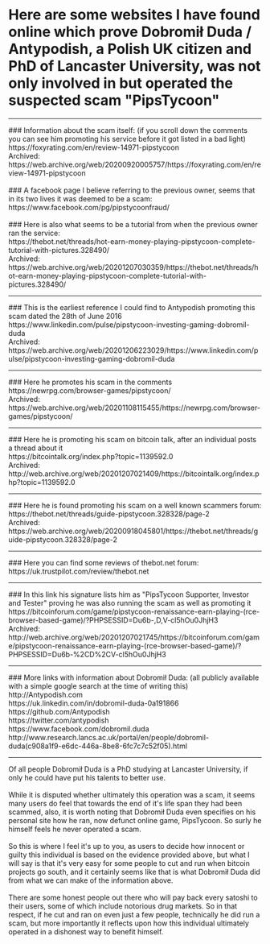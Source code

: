 # Here are some websites I have found online which prove Dobromił Duda / Antypodish, a Polish UK citizen and PhD of Lancaster University, was not only involved in but operated the suspected scam "PipsTycoon"<br>
<hr>
### Information about the scam itself: (if you scroll down the comments you can see him promoting his service before it got listed in a bad light)<br>
https://foxyrating.com/en/review-14971-pipstycoon<br>
Archived: https://web.archive.org/web/20200920005757/https://foxyrating.com/en/review-14971-pipstycoon<br>
<br>
### A facebook page I believe referring to the previous owner, seems that in its two lives it was deemed to be a scam:<br>
https://www.facebook.com/pg/pipstycoonfraud/<br>
<br>
### Here is also what seems to be a tutorial from when the previous owner ran the service:<br>
https://thebot.net/threads/hot-earn-money-playing-pipstycoon-complete-tutorial-with-pictures.328490/<br>
Archived: https://web.archive.org/web/20201207030359/https://thebot.net/threads/hot-earn-money-playing-pipstycoon-complete-tutorial-with-pictures.328490/<br>
<hr>
### This is the earliest reference I could find to Antypodish promoting this scam dated the 28th of June 2016<br>
https://www.linkedin.com/pulse/pipstycoon-investing-gaming-dobromil-duda<br>
Archived: https://web.archive.org/web/20201206223029/https://www.linkedin.com/pulse/pipstycoon-investing-gaming-dobromil-duda<br>
<hr>
### Here he promotes his scam in the comments<br>
https://newrpg.com/browser-games/pipstycoon/<br>
Archived: https://web.archive.org/web/20201108115455/https://newrpg.com/browser-games/pipstycoon/<br>
<hr>
### Here he is promoting his scam on bitcoin talk, after an individual posts a thread about it<br>
https://bitcointalk.org/index.php?topic=1139592.0<br>
Archived: http://web.archive.org/web/20201207021409/https://bitcointalk.org/index.php?topic=1139592.0<br>
<hr>
### Here he is found promoting his scam on a well known scammers forum:<br>
https://thebot.net/threads/guide-pipstycoon.328328/page-2<br>
Archived: https://web.archive.org/web/20200918045801/https://thebot.net/threads/guide-pipstycoon.328328/page-2<br>
<hr>
### Here you can find some reviews of thebot.net forum:<br>
https://uk.trustpilot.com/review/thebot.net<br>
<hr>
### In this link his signature lists him as "PipsTycoon Supporter, Investor and Tester" proving he was also running the scam as well as promoting it<br>
https://bitcoinforum.com/game/pipstycoon-renaissance-earn-playing-(rce-browser-based-game)/?PHPSESSID=Du6b-,D,V-cl5hOu0JhjH3<br>
Archived: http://web.archive.org/web/20201207021745/https://bitcoinforum.com/game/pipstycoon-renaissance-earn-playing-(rce-browser-based-game)/?PHPSESSID=Du6b-%2CD%2CV-cl5hOu0JhjH3<br>
<hr>
### More links with information about Dobromił Duda: (all publicly available with a simple google search at the time of writing this)<br>
http://Antypodish.com<br>
https://uk.linkedin.com/in/dobromil-duda-0a191866<br>
https://github.com/Antypodish<br>
https://twitter.com/antypodish<br>
https://www.facebook.com/dobromil.duda<br>
http://www.research.lancs.ac.uk/portal/en/people/dobromil-duda(c908a1f9-e6dc-446a-8be8-6fc7c7c52f05).html<br>
<hr>
Of all people Dobromił Duda is a PhD studying at Lancaster University, if only he could have put his talents to better use.<br>
<br>
While it is disputed whether ultimately this operation was a scam, it seems many users do feel that towards the end of it's life span they had been scammed, also, it is worth noting that Dobromił Duda even specifies on his personal site how he ran, now defunct online game, PipsTycoon. So surly he himself feels he never operated a scam.<br>
<br>
So this is where I feel it's up to you, as users to decide how innocent or guilty this individual is based on the evidence provided above, but what I will say is that it's very easy for some people to cut and run when bitcoin projects go south, and it certainly seems like that is what Dobromił Duda did from what we can make of the information above.<br>
<br>
There are some honest people out there who will pay back every satoshi to their users, some of which include notorious drug markets. So in that respect, if he cut and ran on even just a few people, technically he did run a scam, but more importantly it reflects upon how this individual ultimately operated in a dishonest way to benefit himself.
